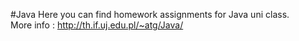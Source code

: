 #Java
Here you can find homework assignments for Java uni class.   
More info : http://th.if.uj.edu.pl/~atg/Java/
